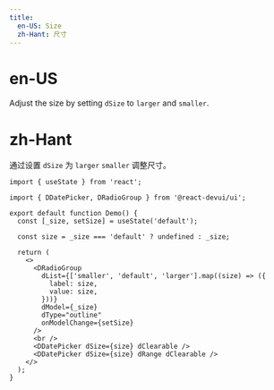```yaml
---
title:
  en-US: Size
  zh-Hant: 尺寸
---
```


# en-US

Adjust the size by setting `dSize` to `larger` and `smaller`.

# zh-Hant

通过设置 `dSize` 为 `larger` `smaller` 调整尺寸。

```tsx
import { useState } from 'react';

import { DDatePicker, DRadioGroup } from '@react-devui/ui';

export default function Demo() {
  const [_size, setSize] = useState('default');

  const size = _size === 'default' ? undefined : _size;

  return (
    <>
      <DRadioGroup
        dList={['smaller', 'default', 'larger'].map((size) => ({
          label: size,
          value: size,
        }))}
        dModel={_size}
        dType="outline"
        onModelChange={setSize}
      />
      <br />
      <DDatePicker dSize={size} dClearable />
      <DDatePicker dSize={size} dRange dClearable />
    </>
  );
}
```
